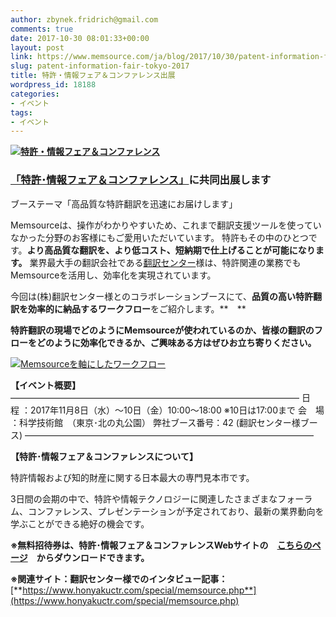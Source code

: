 ```yaml
---
author: zbynek.fridrich@gmail.com
comments: true
date: 2017-10-30 08:01:33+00:00
layout: post
link: https://www.memsource.com/ja/blog/2017/10/30/patent-information-fair-tokyo-2017/
slug: patent-information-fair-tokyo-2017
title: 特許・情報フェア＆コンファレンス出展
wordpress_id: 18188
categories:
- イベント
tags:
- イベント
---
```


**[![特許・情報フェア＆コンファレンス](https://www.memsource.com/wp-content/uploads/2017/10/2017logo.png)](https://www.memsource.com/wp-content/uploads/2017/10/2017logo.png)**


### [**「特許･情報フェア＆コンファレンス」**](http://www.pifc.jp/2017/)**に共同出展します**
ブーステーマ「高品質な特許翻訳を迅速にお届けします」


Memsourceは、操作がわかりやすいため、これまで翻訳支援ツールを使っていなかった分野のお客様にもご愛用いただいています。
特許もその中のひとつです。**より高品質な翻訳を、より低コスト、短納期で仕上げることが可能になります。**
業界最大手の翻訳会社である[翻訳センター](https://www.honyakuctr.com/)様は、特許関連の業務でもMemsourceを活用し、効率化を実現されています。

<!-- more -->

今回は(株)翻訳センター様とのコラボレーションブースにて、**品質の高い特許翻訳を効率的に納品するワークフロー**をご紹介します。**　**

**特許翻訳の現場でどのようにMemsourceが使われているのか、皆様の翻訳のフローをどのように効率化できるか、ご興味ある方はぜひお立ち寄りください。**

[![Memsourceを軸にしたワークフロー](https://www.memsource.com/wp-content/uploads/2017/10/システム図-300x250.png)](https://www.memsource.com/wp-content/uploads/2017/10/システム図.png)

**【イベント概要】**
—————————————————————————————————
日　程 ：2017年11月8日（水）～10日（金）10:00～18:00
※10日は17:00まで
会　場 ：科学技術館　（東京･北の丸公園）
弊社ブース番号：42 (翻訳センター様ブース)
—————————————————————————————————



**【特許･情報フェア＆コンファレンスについて】**

特許情報および知的財産に関する日本最大の専門見本市です。

3日間の会期の中で、特許や情報テクノロジーに関連したさまざまなフォーラム、コンファレンス、プレゼンテーションが予定されており、最新の業界動向を学ぶことができる絶好の機会です。

**※無料招待券は、特許･情報フェア＆コンファレンスWebサイトの　[こちらのページ](http://www.pifc.jp/2017/visit/#exhibit_invi)　からダウンロードできます。**

**※関連サイト：翻訳センター様でのインタビュー記事：**[**https://www.honyakuctr.com/special/memsource.php**](https://www.honyakuctr.com/special/memsource.php)


